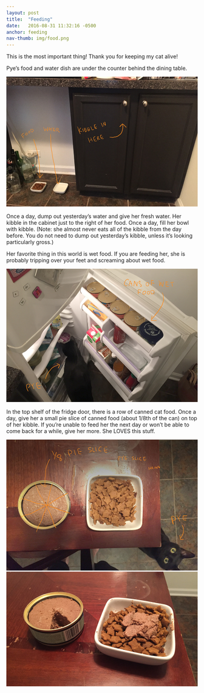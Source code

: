 ```yaml
---
layout: post
title:  "Feeding"
date:   2016-08-31 11:32:16 -0500
anchor: feeding
nav-thumb: img/food.png
---
```

This is the most important thing! Thank you for keeping my cat alive!

Pye’s food and water dish are under the counter behind the dining table.

![pye's food dishes](/img/feeding-3.jpg "Food, water and kibble")

Once a day, dump out yesterday’s water and give her fresh water. Her kibble in the cabinet just to the right of her food. Once a day, fill her bowl with kibble. (Note: she almost never eats all of the kibble from the day before. You do not need to dump out yesterday’s kibble, unless it’s looking particularly gross.)

Her favorite thing in this world is wet food. If you are feeding her, she is probably tripping over your feet and screaming about wet food.

![wet food location](/img/feeding-4.jpg "Wet food location")

In the top shelf of the fridge door, there is a row of canned cat food. Once a day, give her a small pie slice of canned food (about 1/8th of the can) on top of her kibble. If you’re unable to feed her the next day or won’t be able to come back for a while, give her more. She LOVES this stuff.

![a 1/8 pie slice](/img/feeding-1.jpg "A 1/8 pye slice")
![mmm delicious](/img/feeding-2.jpg "mmm, delicious")
